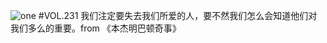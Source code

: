 ![one](http://image.wufazhuce.com/FkzHN0QoZpyBwbWqvsIOf-g3oL4b)
#VOL.231
我们注定要失去我们所爱的人，要不然我们怎么会知道他们对我们多么的重要。from 《本杰明巴顿奇事》 